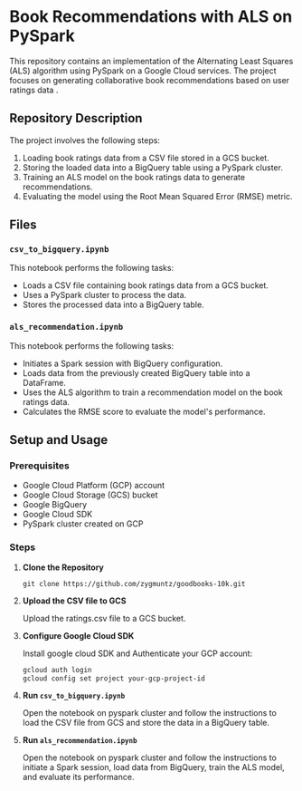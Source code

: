 # Book Recommendations with ALS on PySpark

This repository contains an implementation of the Alternating Least Squares (ALS) algorithm using PySpark on a Google Cloud services. The project focuses on generating collaborative book recommendations based on user ratings data .

## Repository Description

The project involves the following steps:
1. Loading book ratings data from a CSV file stored in a GCS bucket.
2. Storing the loaded data into a BigQuery table using a PySpark cluster.
3. Training an ALS model on the book ratings data to generate recommendations.
4. Evaluating the model using the Root Mean Squared Error (RMSE) metric.

## Files

### `csv_to_bigquery.ipynb`

This notebook performs the following tasks:
- Loads a CSV file containing book ratings data from a GCS bucket.
- Uses a PySpark cluster to process the data.
- Stores the processed data into a BigQuery table.

### `als_recommendation.ipynb`

This notebook performs the following tasks:
- Initiates a Spark session with BigQuery configuration.
- Loads data from the previously created BigQuery table into a DataFrame.
- Uses the ALS algorithm to train a recommendation model on the book ratings data.
- Calculates the RMSE score to evaluate the model's performance.

## Setup and Usage

### Prerequisites

- Google Cloud Platform (GCP) account
- Google Cloud Storage (GCS) bucket
- Google BigQuery
- Google Cloud SDK
- PySpark cluster created on GCP

### Steps

1. **Clone the Repository**

    ```
    git clone https://github.com/zygmuntz/goodbooks-10k.git
    ```

2. **Upload the CSV file to GCS**

    Upload the ratings.csv file to a GCS bucket. 

3. **Configure Google Cloud SDK**

    Install google cloud SDK and Authenticate your GCP account:

    ```bash
    gcloud auth login
    gcloud config set project your-gcp-project-id
    ```

4. **Run `csv_to_bigquery.ipynb`**

    Open the notebook on pyspark cluster and follow the instructions to load the CSV file from GCS and store the data in a BigQuery table.

5. **Run `als_recommendation.ipynb`**

    Open the notebook on pyspark cluster and follow the instructions to initiate a Spark session, load data from BigQuery, train the ALS model, and evaluate its performance.
